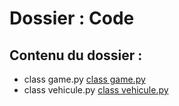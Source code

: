 # Dossier : Code
 
 ## Contenu du dossier : 
- class game.py [class game.py](./class_game.py)
- class vehicule.py [class vehicule.py](./class_vehicule.py)
